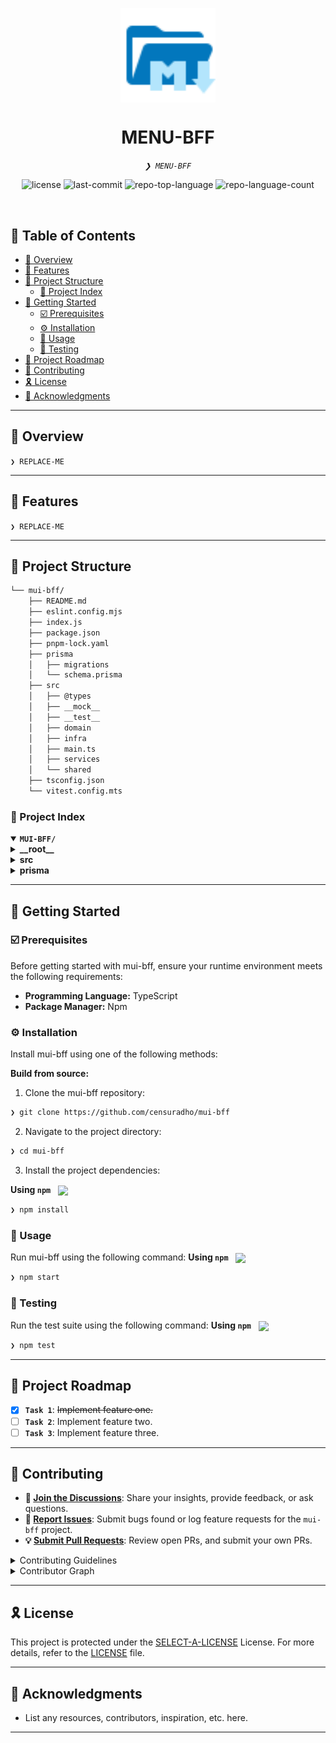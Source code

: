 <p align="center">
    <img src="https://raw.githubusercontent.com/PKief/vscode-material-icon-theme/ec559a9f6bfd399b82bb44393651661b08aaf7ba/icons/folder-markdown-open.svg" align="center" width="30%">
</p>
<p align="center"><h1 align="center">MENU-BFF</h1></p>
<p align="center">
	<em><code>❯ MENU-BFF</code></em>
</p>
<p align="center">
	<img src="https://img.shields.io/github/license/censuradho/mui-bff?style=default&logo=opensourceinitiative&logoColor=white&color=0080ff" alt="license">
	<img src="https://img.shields.io/github/last-commit/censuradho/mui-bff?style=default&logo=git&logoColor=white&color=0080ff" alt="last-commit">
	<img src="https://img.shields.io/github/languages/top/censuradho/mui-bff?style=default&color=0080ff" alt="repo-top-language">
	<img src="https://img.shields.io/github/languages/count/censuradho/mui-bff?style=default&color=0080ff" alt="repo-language-count">
</p>
<p align="center"><!-- default option, no dependency badges. -->
</p>
<p align="center">
	<!-- default option, no dependency badges. -->
</p>
<br>

## 🔗 Table of Contents

- [📍 Overview](#-overview)
- [👾 Features](#-features)
- [📁 Project Structure](#-project-structure)
  - [📂 Project Index](#-project-index)
- [🚀 Getting Started](#-getting-started)
  - [☑️ Prerequisites](#-prerequisites)
  - [⚙️ Installation](#-installation)
  - [🤖 Usage](#🤖-usage)
  - [🧪 Testing](#🧪-testing)
- [📌 Project Roadmap](#-project-roadmap)
- [🔰 Contributing](#-contributing)
- [🎗 License](#-license)
- [🙌 Acknowledgments](#-acknowledgments)

---

## 📍 Overview

<code>❯ REPLACE-ME</code>

---

## 👾 Features

<code>❯ REPLACE-ME</code>

---

## 📁 Project Structure

```sh
└── mui-bff/
    ├── README.md
    ├── eslint.config.mjs
    ├── index.js
    ├── package.json
    ├── pnpm-lock.yaml
    ├── prisma
    │   ├── migrations
    │   └── schema.prisma
    ├── src
    │   ├── @types
    │   ├── __mock__
    │   ├── __test__
    │   ├── domain
    │   ├── infra
    │   ├── main.ts
    │   ├── services
    │   └── shared
    ├── tsconfig.json
    └── vitest.config.mts
```


### 📂 Project Index
<details open>
	<summary><b><code>MUI-BFF/</code></b></summary>
	<details> <!-- __root__ Submodule -->
		<summary><b>__root__</b></summary>
		<blockquote>
			<table>
			<tr>
				<td><b><a href='https://github.com/censuradho/mui-bff/blob/master/pnpm-lock.yaml'>pnpm-lock.yaml</a></b></td>
				<td><code>❯ REPLACE-ME</code></td>
			</tr>
			<tr>
				<td><b><a href='https://github.com/censuradho/mui-bff/blob/master/tsconfig.json'>tsconfig.json</a></b></td>
				<td><code>❯ REPLACE-ME</code></td>
			</tr>
			<tr>
				<td><b><a href='https://github.com/censuradho/mui-bff/blob/master/eslint.config.mjs'>eslint.config.mjs</a></b></td>
				<td><code>❯ REPLACE-ME</code></td>
			</tr>
			<tr>
				<td><b><a href='https://github.com/censuradho/mui-bff/blob/master/index.js'>index.js</a></b></td>
				<td><code>❯ REPLACE-ME</code></td>
			</tr>
			<tr>
				<td><b><a href='https://github.com/censuradho/mui-bff/blob/master/vitest.config.mts'>vitest.config.mts</a></b></td>
				<td><code>❯ REPLACE-ME</code></td>
			</tr>
			<tr>
				<td><b><a href='https://github.com/censuradho/mui-bff/blob/master/package.json'>package.json</a></b></td>
				<td><code>❯ REPLACE-ME</code></td>
			</tr>
			</table>
		</blockquote>
	</details>
	<details> <!-- src Submodule -->
		<summary><b>src</b></summary>
		<blockquote>
			<table>
			<tr>
				<td><b><a href='https://github.com/censuradho/mui-bff/blob/master/src/main.ts'>main.ts</a></b></td>
				<td><code>❯ REPLACE-ME</code></td>
			</tr>
			</table>
			<details>
				<summary><b>shared</b></summary>
				<blockquote>
					<table>
					<tr>
						<td><b><a href='https://github.com/censuradho/mui-bff/blob/master/src/shared/jwt.ts'>jwt.ts</a></b></td>
						<td><code>❯ REPLACE-ME</code></td>
					</tr>
					<tr>
						<td><b><a href='https://github.com/censuradho/mui-bff/blob/master/src/shared/errors.ts'>errors.ts</a></b></td>
						<td><code>❯ REPLACE-ME</code></td>
					</tr>
					<tr>
						<td><b><a href='https://github.com/censuradho/mui-bff/blob/master/src/shared/environment.ts'>environment.ts</a></b></td>
						<td><code>❯ REPLACE-ME</code></td>
					</tr>
					<tr>
						<td><b><a href='https://github.com/censuradho/mui-bff/blob/master/src/shared/signOut.ts'>signOut.ts</a></b></td>
						<td><code>❯ REPLACE-ME</code></td>
					</tr>
					</table>
					<details>
						<summary><b>lib</b></summary>
						<blockquote>
							<table>
							<tr>
								<td><b><a href='https://github.com/censuradho/mui-bff/blob/master/src/shared/lib/logger.ts'>logger.ts</a></b></td>
								<td><code>❯ REPLACE-ME</code></td>
							</tr>
							</table>
						</blockquote>
					</details>
					<details>
						<summary><b>config</b></summary>
						<blockquote>
							<table>
							<tr>
								<td><b><a href='https://github.com/censuradho/mui-bff/blob/master/src/shared/config/cors.ts'>cors.ts</a></b></td>
								<td><code>❯ REPLACE-ME</code></td>
							</tr>
							<tr>
								<td><b><a href='https://github.com/censuradho/mui-bff/blob/master/src/shared/config/jwt.config.ts'>jwt.config.ts</a></b></td>
								<td><code>❯ REPLACE-ME</code></td>
							</tr>
							</table>
						</blockquote>
					</details>
				</blockquote>
			</details>
			<details>
				<summary><b>__test__</b></summary>
				<blockquote>
					<table>
					<tr>
						<td><b><a href='https://github.com/censuradho/mui-bff/blob/master/src/__test__/setup.ts'>setup.ts</a></b></td>
						<td><code>❯ REPLACE-ME</code></td>
					</tr>
					</table>
				</blockquote>
			</details>
			<details>
				<summary><b>infra</b></summary>
				<blockquote>
					<details>
						<summary><b>controllers</b></summary>
						<blockquote>
							<table>
							<tr>
								<td><b><a href='https://github.com/censuradho/mui-bff/blob/master/src/infra/controllers/product.controller.ts'>product.controller.ts</a></b></td>
								<td><code>❯ REPLACE-ME</code></td>
							</tr>
							<tr>
								<td><b><a href='https://github.com/censuradho/mui-bff/blob/master/src/infra/controllers/menu.controller.ts'>menu.controller.ts</a></b></td>
								<td><code>❯ REPLACE-ME</code></td>
							</tr>
							<tr>
								<td><b><a href='https://github.com/censuradho/mui-bff/blob/master/src/infra/controllers/store.controller.ts'>store.controller.ts</a></b></td>
								<td><code>❯ REPLACE-ME</code></td>
							</tr>
							</table>
							<details>
								<summary><b>auth</b></summary>
								<blockquote>
									<table>
									<tr>
										<td><b><a href='https://github.com/censuradho/mui-bff/blob/master/src/infra/controllers/auth/authStoreUser.controller.ts'>authStoreUser.controller.ts</a></b></td>
										<td><code>❯ REPLACE-ME</code></td>
									</tr>
									</table>
								</blockquote>
							</details>
						</blockquote>
					</details>
					<details>
						<summary><b>routes</b></summary>
						<blockquote>
							<table>
							<tr>
								<td><b><a href='https://github.com/censuradho/mui-bff/blob/master/src/infra/routes/routes.ts'>routes.ts</a></b></td>
								<td><code>❯ REPLACE-ME</code></td>
							</tr>
							<tr>
								<td><b><a href='https://github.com/censuradho/mui-bff/blob/master/src/infra/routes/product.routes.ts'>product.routes.ts</a></b></td>
								<td><code>❯ REPLACE-ME</code></td>
							</tr>
							<tr>
								<td><b><a href='https://github.com/censuradho/mui-bff/blob/master/src/infra/routes/menu.route.ts'>menu.route.ts</a></b></td>
								<td><code>❯ REPLACE-ME</code></td>
							</tr>
							<tr>
								<td><b><a href='https://github.com/censuradho/mui-bff/blob/master/src/infra/routes/store.routes.ts'>store.routes.ts</a></b></td>
								<td><code>❯ REPLACE-ME</code></td>
							</tr>
							</table>
							<details>
								<summary><b>auth</b></summary>
								<blockquote>
									<table>
									<tr>
										<td><b><a href='https://github.com/censuradho/mui-bff/blob/master/src/infra/routes/auth/authStoreUser.route.ts'>authStoreUser.route.ts</a></b></td>
										<td><code>❯ REPLACE-ME</code></td>
									</tr>
									<tr>
										<td><b><a href='https://github.com/censuradho/mui-bff/blob/master/src/infra/routes/auth/auth.routes.ts'>auth.routes.ts</a></b></td>
										<td><code>❯ REPLACE-ME</code></td>
									</tr>
									</table>
								</blockquote>
							</details>
						</blockquote>
					</details>
					<details>
						<summary><b>middleware</b></summary>
						<blockquote>
							<table>
							<tr>
								<td><b><a href='https://github.com/censuradho/mui-bff/blob/master/src/infra/middleware/fileUpload.middleware.ts'>fileUpload.middleware.ts</a></b></td>
								<td><code>❯ REPLACE-ME</code></td>
							</tr>
							<tr>
								<td><b><a href='https://github.com/censuradho/mui-bff/blob/master/src/infra/middleware/store.middleware.ts'>store.middleware.ts</a></b></td>
								<td><code>❯ REPLACE-ME</code></td>
							</tr>
							<tr>
								<td><b><a href='https://github.com/censuradho/mui-bff/blob/master/src/infra/middleware/menu.validation.ts'>menu.validation.ts</a></b></td>
								<td><code>❯ REPLACE-ME</code></td>
							</tr>
							<tr>
								<td><b><a href='https://github.com/censuradho/mui-bff/blob/master/src/infra/middleware/product.validation.ts'>product.validation.ts</a></b></td>
								<td><code>❯ REPLACE-ME</code></td>
							</tr>
							</table>
							<details>
								<summary><b>auth</b></summary>
								<blockquote>
									<table>
									<tr>
										<td><b><a href='https://github.com/censuradho/mui-bff/blob/master/src/infra/middleware/auth/store.middleware.ts'>store.middleware.ts</a></b></td>
										<td><code>❯ REPLACE-ME</code></td>
									</tr>
									<tr>
										<td><b><a href='https://github.com/censuradho/mui-bff/blob/master/src/infra/middleware/auth/authStoreUser.validation.ts'>authStoreUser.validation.ts</a></b></td>
										<td><code>❯ REPLACE-ME</code></td>
									</tr>
									<tr>
										<td><b><a href='https://github.com/censuradho/mui-bff/blob/master/src/infra/middleware/auth/storeUserJWT.middleware.ts'>storeUserJWT.middleware.ts</a></b></td>
										<td><code>❯ REPLACE-ME</code></td>
									</tr>
									</table>
								</blockquote>
							</details>
						</blockquote>
					</details>
				</blockquote>
			</details>
			<details>
				<summary><b>@types</b></summary>
				<blockquote>
					<details>
						<summary><b>express</b></summary>
						<blockquote>
							<table>
							<tr>
								<td><b><a href='https://github.com/censuradho/mui-bff/blob/master/src/@types/express/index.d.ts'>index.d.ts</a></b></td>
								<td><code>❯ REPLACE-ME</code></td>
							</tr>
							</table>
						</blockquote>
					</details>
				</blockquote>
			</details>
			<details>
				<summary><b>services</b></summary>
				<blockquote>
					<table>
					<tr>
						<td><b><a href='https://github.com/censuradho/mui-bff/blob/master/src/services/PrismaClient.ts'>PrismaClient.ts</a></b></td>
						<td><code>❯ REPLACE-ME</code></td>
					</tr>
					<tr>
						<td><b><a href='https://github.com/censuradho/mui-bff/blob/master/src/services/FileUpload.service.ts'>FileUpload.service.ts</a></b></td>
						<td><code>❯ REPLACE-ME</code></td>
					</tr>
					</table>
				</blockquote>
			</details>
			<details>
				<summary><b>domain</b></summary>
				<blockquote>
					<details>
						<summary><b>entity</b></summary>
						<blockquote>
							<table>
							<tr>
								<td><b><a href='https://github.com/censuradho/mui-bff/blob/master/src/domain/entity/Store.entity.ts'>Store.entity.ts</a></b></td>
								<td><code>❯ REPLACE-ME</code></td>
							</tr>
							<tr>
								<td><b><a href='https://github.com/censuradho/mui-bff/blob/master/src/domain/entity/Menu.entity.ts'>Menu.entity.ts</a></b></td>
								<td><code>❯ REPLACE-ME</code></td>
							</tr>
							<tr>
								<td><b><a href='https://github.com/censuradho/mui-bff/blob/master/src/domain/entity/StoreUser.entity.ts'>StoreUser.entity.ts</a></b></td>
								<td><code>❯ REPLACE-ME</code></td>
							</tr>
							</table>
						</blockquote>
					</details>
					<details>
						<summary><b>models</b></summary>
						<blockquote>
							<table>
							<tr>
								<td><b><a href='https://github.com/censuradho/mui-bff/blob/master/src/domain/models/HttpException.ts'>HttpException.ts</a></b></td>
								<td><code>❯ REPLACE-ME</code></td>
							</tr>
							<tr>
								<td><b><a href='https://github.com/censuradho/mui-bff/blob/master/src/domain/models/MenuListPaginateModel.ts'>MenuListPaginateModel.ts</a></b></td>
								<td><code>❯ REPLACE-ME</code></td>
							</tr>
							<tr>
								<td><b><a href='https://github.com/censuradho/mui-bff/blob/master/src/domain/models/Paginate.model.ts'>Paginate.model.ts</a></b></td>
								<td><code>❯ REPLACE-ME</code></td>
							</tr>
							<tr>
								<td><b><a href='https://github.com/censuradho/mui-bff/blob/master/src/domain/models/JWTPayload.ts'>JWTPayload.ts</a></b></td>
								<td><code>❯ REPLACE-ME</code></td>
							</tr>
							<tr>
								<td><b><a href='https://github.com/censuradho/mui-bff/blob/master/src/domain/models/StoreUserModel.ts'>StoreUserModel.ts</a></b></td>
								<td><code>❯ REPLACE-ME</code></td>
							</tr>
							</table>
						</blockquote>
					</details>
					<details>
						<summary><b>dto</b></summary>
						<blockquote>
							<table>
							<tr>
								<td><b><a href='https://github.com/censuradho/mui-bff/blob/master/src/domain/dto/menu.dto.ts'>menu.dto.ts</a></b></td>
								<td><code>❯ REPLACE-ME</code></td>
							</tr>
							<tr>
								<td><b><a href='https://github.com/censuradho/mui-bff/blob/master/src/domain/dto/store.dto.ts'>store.dto.ts</a></b></td>
								<td><code>❯ REPLACE-ME</code></td>
							</tr>
							<tr>
								<td><b><a href='https://github.com/censuradho/mui-bff/blob/master/src/domain/dto/authStoreuser.dto.ts'>authStoreuser.dto.ts</a></b></td>
								<td><code>❯ REPLACE-ME</code></td>
							</tr>
							<tr>
								<td><b><a href='https://github.com/censuradho/mui-bff/blob/master/src/domain/dto/StoreUser.dto.ts'>StoreUser.dto.ts</a></b></td>
								<td><code>❯ REPLACE-ME</code></td>
							</tr>
							<tr>
								<td><b><a href='https://github.com/censuradho/mui-bff/blob/master/src/domain/dto/product.dto.ts'>product.dto.ts</a></b></td>
								<td><code>❯ REPLACE-ME</code></td>
							</tr>
							</table>
						</blockquote>
					</details>
					<details>
						<summary><b>repositories</b></summary>
						<blockquote>
							<details>
								<summary><b>storeUser</b></summary>
								<blockquote>
									<table>
									<tr>
										<td><b><a href='https://github.com/censuradho/mui-bff/blob/master/src/domain/repositories/storeUser/IStoreUser.repository.ts'>IStoreUser.repository.ts</a></b></td>
										<td><code>❯ REPLACE-ME</code></td>
									</tr>
									<tr>
										<td><b><a href='https://github.com/censuradho/mui-bff/blob/master/src/domain/repositories/storeUser/User.repository.ts'>User.repository.ts</a></b></td>
										<td><code>❯ REPLACE-ME</code></td>
									</tr>
									<tr>
										<td><b><a href='https://github.com/censuradho/mui-bff/blob/master/src/domain/repositories/storeUser/StoreUser.repository.spec.ts'>StoreUser.repository.spec.ts</a></b></td>
										<td><code>❯ REPLACE-ME</code></td>
									</tr>
									</table>
								</blockquote>
							</details>
							<details>
								<summary><b>store</b></summary>
								<blockquote>
									<table>
									<tr>
										<td><b><a href='https://github.com/censuradho/mui-bff/blob/master/src/domain/repositories/store/store.repository.ts'>store.repository.ts</a></b></td>
										<td><code>❯ REPLACE-ME</code></td>
									</tr>
									<tr>
										<td><b><a href='https://github.com/censuradho/mui-bff/blob/master/src/domain/repositories/store/store.repository.spec.ts'>store.repository.spec.ts</a></b></td>
										<td><code>❯ REPLACE-ME</code></td>
									</tr>
									</table>
								</blockquote>
							</details>
							<details>
								<summary><b>auth</b></summary>
								<blockquote>
									<details>
										<summary><b>storeuser</b></summary>
										<blockquote>
											<table>
											<tr>
												<td><b><a href='https://github.com/censuradho/mui-bff/blob/master/src/domain/repositories/auth/storeuser/AuthStoreUser.repository.ts'>AuthStoreUser.repository.ts</a></b></td>
												<td><code>❯ REPLACE-ME</code></td>
											</tr>
											<tr>
												<td><b><a href='https://github.com/censuradho/mui-bff/blob/master/src/domain/repositories/auth/storeuser/AuthStoreUser.repository.spec.ts'>AuthStoreUser.repository.spec.ts</a></b></td>
												<td><code>❯ REPLACE-ME</code></td>
											</tr>
											<tr>
												<td><b><a href='https://github.com/censuradho/mui-bff/blob/master/src/domain/repositories/auth/storeuser/IAuthStoreUser.repository.ts'>IAuthStoreUser.repository.ts</a></b></td>
												<td><code>❯ REPLACE-ME</code></td>
											</tr>
											</table>
										</blockquote>
									</details>
								</blockquote>
							</details>
							<details>
								<summary><b>product</b></summary>
								<blockquote>
									<table>
									<tr>
										<td><b><a href='https://github.com/censuradho/mui-bff/blob/master/src/domain/repositories/product/Product.repository.ts'>Product.repository.ts</a></b></td>
										<td><code>❯ REPLACE-ME</code></td>
									</tr>
									<tr>
										<td><b><a href='https://github.com/censuradho/mui-bff/blob/master/src/domain/repositories/product/IProduct.repository.ts'>IProduct.repository.ts</a></b></td>
										<td><code>❯ REPLACE-ME</code></td>
									</tr>
									<tr>
										<td><b><a href='https://github.com/censuradho/mui-bff/blob/master/src/domain/repositories/product/Product.repository.spec.ts'>Product.repository.spec.ts</a></b></td>
										<td><code>❯ REPLACE-ME</code></td>
									</tr>
									</table>
								</blockquote>
							</details>
							<details>
								<summary><b>menu</b></summary>
								<blockquote>
									<table>
									<tr>
										<td><b><a href='https://github.com/censuradho/mui-bff/blob/master/src/domain/repositories/menu/IMenu.repository.ts'>IMenu.repository.ts</a></b></td>
										<td><code>❯ REPLACE-ME</code></td>
									</tr>
									<tr>
										<td><b><a href='https://github.com/censuradho/mui-bff/blob/master/src/domain/repositories/menu/Menu.repository.ts'>Menu.repository.ts</a></b></td>
										<td><code>❯ REPLACE-ME</code></td>
									</tr>
									</table>
								</blockquote>
							</details>
						</blockquote>
					</details>
				</blockquote>
			</details>
			<details>
				<summary><b>__mock__</b></summary>
				<blockquote>
					<table>
					<tr>
						<td><b><a href='https://github.com/censuradho/mui-bff/blob/master/src/__mock__/menu.ts'>menu.ts</a></b></td>
						<td><code>❯ REPLACE-ME</code></td>
					</tr>
					<tr>
						<td><b><a href='https://github.com/censuradho/mui-bff/blob/master/src/__mock__/file.ts'>file.ts</a></b></td>
						<td><code>❯ REPLACE-ME</code></td>
					</tr>
					<tr>
						<td><b><a href='https://github.com/censuradho/mui-bff/blob/master/src/__mock__/store.ts'>store.ts</a></b></td>
						<td><code>❯ REPLACE-ME</code></td>
					</tr>
					<tr>
						<td><b><a href='https://github.com/censuradho/mui-bff/blob/master/src/__mock__/storeUser.ts'>storeUser.ts</a></b></td>
						<td><code>❯ REPLACE-ME</code></td>
					</tr>
					</table>
				</blockquote>
			</details>
		</blockquote>
	</details>
	<details> <!-- prisma Submodule -->
		<summary><b>prisma</b></summary>
		<blockquote>
			<table>
			<tr>
				<td><b><a href='https://github.com/censuradho/mui-bff/blob/master/prisma/schema.prisma'>schema.prisma</a></b></td>
				<td><code>❯ REPLACE-ME</code></td>
			</tr>
			</table>
			<details>
				<summary><b>migrations</b></summary>
				<blockquote>
					<table>
					<tr>
						<td><b><a href='https://github.com/censuradho/mui-bff/blob/master/prisma/migrations/migration_lock.toml'>migration_lock.toml</a></b></td>
						<td><code>❯ REPLACE-ME</code></td>
					</tr>
					</table>
					<details>
						<summary><b>20241124213447_</b></summary>
						<blockquote>
							<table>
							<tr>
								<td><b><a href='https://github.com/censuradho/mui-bff/blob/master/prisma/migrations/20241124213447_/migration.sql'>migration.sql</a></b></td>
								<td><code>❯ REPLACE-ME</code></td>
							</tr>
							</table>
						</blockquote>
					</details>
					<details>
						<summary><b>20241124144011_</b></summary>
						<blockquote>
							<table>
							<tr>
								<td><b><a href='https://github.com/censuradho/mui-bff/blob/master/prisma/migrations/20241124144011_/migration.sql'>migration.sql</a></b></td>
								<td><code>❯ REPLACE-ME</code></td>
							</tr>
							</table>
						</blockquote>
					</details>
				</blockquote>
			</details>
		</blockquote>
	</details>
</details>

---
## 🚀 Getting Started

### ☑️ Prerequisites

Before getting started with mui-bff, ensure your runtime environment meets the following requirements:

- **Programming Language:** TypeScript
- **Package Manager:** Npm


### ⚙️ Installation

Install mui-bff using one of the following methods:

**Build from source:**

1. Clone the mui-bff repository:
```sh
❯ git clone https://github.com/censuradho/mui-bff
```

2. Navigate to the project directory:
```sh
❯ cd mui-bff
```

3. Install the project dependencies:


**Using `npm`** &nbsp; [<img align="center" src="https://img.shields.io/badge/npm-CB3837.svg?style={badge_style}&logo=npm&logoColor=white" />](https://www.npmjs.com/)

```sh
❯ npm install
```




### 🤖 Usage
Run mui-bff using the following command:
**Using `npm`** &nbsp; [<img align="center" src="https://img.shields.io/badge/npm-CB3837.svg?style={badge_style}&logo=npm&logoColor=white" />](https://www.npmjs.com/)

```sh
❯ npm start
```


### 🧪 Testing
Run the test suite using the following command:
**Using `npm`** &nbsp; [<img align="center" src="https://img.shields.io/badge/npm-CB3837.svg?style={badge_style}&logo=npm&logoColor=white" />](https://www.npmjs.com/)

```sh
❯ npm test
```


---
## 📌 Project Roadmap

- [X] **`Task 1`**: <strike>Implement feature one.</strike>
- [ ] **`Task 2`**: Implement feature two.
- [ ] **`Task 3`**: Implement feature three.

---

## 🔰 Contributing

- **💬 [Join the Discussions](https://github.com/censuradho/mui-bff/discussions)**: Share your insights, provide feedback, or ask questions.
- **🐛 [Report Issues](https://github.com/censuradho/mui-bff/issues)**: Submit bugs found or log feature requests for the `mui-bff` project.
- **💡 [Submit Pull Requests](https://github.com/censuradho/mui-bff/blob/main/CONTRIBUTING.md)**: Review open PRs, and submit your own PRs.

<details closed>
<summary>Contributing Guidelines</summary>

1. **Fork the Repository**: Start by forking the project repository to your github account.
2. **Clone Locally**: Clone the forked repository to your local machine using a git client.
   ```sh
   git clone https://github.com/censuradho/mui-bff
   ```
3. **Create a New Branch**: Always work on a new branch, giving it a descriptive name.
   ```sh
   git checkout -b new-feature-x
   ```
4. **Make Your Changes**: Develop and test your changes locally.
5. **Commit Your Changes**: Commit with a clear message describing your updates.
   ```sh
   git commit -m 'Implemented new feature x.'
   ```
6. **Push to github**: Push the changes to your forked repository.
   ```sh
   git push origin new-feature-x
   ```
7. **Submit a Pull Request**: Create a PR against the original project repository. Clearly describe the changes and their motivations.
8. **Review**: Once your PR is reviewed and approved, it will be merged into the main branch. Congratulations on your contribution!
</details>

<details closed>
<summary>Contributor Graph</summary>
<br>
<p align="left">
   <a href="https://github.com{/censuradho/mui-bff/}graphs/contributors">
      <img src="https://contrib.rocks/image?repo=censuradho/mui-bff">
   </a>
</p>
</details>

---

## 🎗 License

This project is protected under the [SELECT-A-LICENSE](https://choosealicense.com/licenses) License. For more details, refer to the [LICENSE](https://choosealicense.com/licenses/) file.

---

## 🙌 Acknowledgments

- List any resources, contributors, inspiration, etc. here.

---